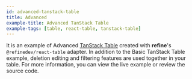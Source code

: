 ```yaml
---
id: advanced-tanstack-table
title: Advanced
example-title: Advanced TanStack Table
example-tags: [table, react-table, tanstack-table]
---
```


It is an example of Advanced [TanStack Table](https://tanstack.com/table) created with **refine**'s `@refinedev/react-table` adapter. In addition to the Basic TanStack Table example, deletion editing and filtering features are used together in your table. For more information, you can view the live example or review the source code.

<CodeSandboxExample path="table-react-table-advanced" />
